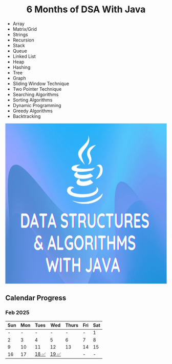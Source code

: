 <h1 align = "center"> 6 Months of DSA With Java </h1>

- Array
- Matrix/Grid
- Strings
- Recursion
- Stack
- Queue
- Linked List
- Heap
- Hashing
- Tree
- Graph
- Sliding Window Technique
- Two Pointer Technique
- Searching Algorithms
- Sorting Algorithms
- Dynamic Programming
- Greedy Algorithms
- Backtracking


<img src = "https://github.com/Mrprajapati18/DSA_With_Java_1.0/blob/main/DSA_Image.png" height = "500">



## Calendar Progress

### Feb 2025

| Sun | Mon | Tues | Wed | Thurs | Fri | Sat |
| - | - | - | - | - | - | - |
| - | - | - | - | - | - | 1 |
| 2 | 3 | 4 | 5 | 6 | 7 | 8 |
| 9 | 10 | 11 | 12 | 13 | 14 | 15 |
| 16 | 17 | [18 ✅](https://github.com/Mrprajapati18/DSA_With_Java_1.0/tree/main/Day_1_Array) |[19 ✅](https://github.com/Mrprajapati18/DSA_With_Java_1.0/tree/main/Day_1_Array)  | | - | - | - | - | - |
